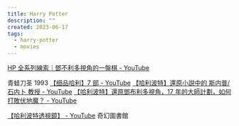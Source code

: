 ```yaml
---
title: Harry Potter
description: ""
created: 2023-06-17
tags:
  - harry-potter
  - movies
---
```


[HP 全系列線索｜鄧不利多視角的一盤棋 - YouTube](https://www.youtube.com/watch?v=dbUDRDLkGts)

青蛙刀圣 1993
[【细品哈利】7 部 - YouTube](https://www.youtube.com/playlist?list=PLg45KLfneaCTXxacXI9WEZ_26lid_D6YU)
[【哈利波特】還原小説中的 斯内普/石内卜 教授 - YouTube](https://www.youtube.com/watch?v=OxmB3s1hNBo)
[【哈利波特】還原鄧布利多視角，17 年的大師計劃，如何打敗伏地魔？ - YouTube](https://www.youtube.com/watch?v=DZooGTxFwx4)

[【哈利波特透視鏡】 - YouTube](https://www.youtube.com/playlist?list=PL4Kt3ngY0fjkyxeWeNEZGcM5XjtljWmmR) 奇幻圖書館
